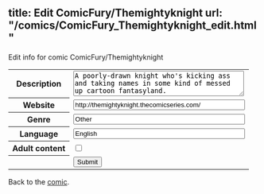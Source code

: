 title: Edit ComicFury/Themightyknight
url: "/comics/ComicFury_Themightyknight_edit.html"
---
Edit info for comic ComicFury/Themightyknight

<form name="comic" action="http://gaepostmail.appspot.com/comic/" method="post">
<table class="comicinfo">
<tr>
<th>Description</th><td><textarea name="description" cols="40" rows="3">A poorly-drawn knight who's kicking ass and taking names in some kind of messed up cartoon fantasyland.</textarea></td>
</tr>
<tr>
<th>Website</th><td><input type="text" name="url" value="http://themightyknight.thecomicseries.com/" size="40"/></td>
</tr>
<tr>
<th>Genre</th><td><input type="text" name="genre" value="Other" size="40"/></td>
</tr>
<tr>
<th>Language</th><td><input type="text" name="language" value="English" size="40"/></td>
</tr>
<tr>
<th>Adult content</th><td><input type="checkbox" name="adult" value="adult" /></td>
</tr>
<tr>
<th></th><td>
<input type="hidden" name="comic" value="ComicFury_Themightyknight" />
<input type="submit" name="submit" value="Submit" />
</td>
</tr>
</table>
</form>

Back to the [comic](ComicFury_Themightyknight.html).
